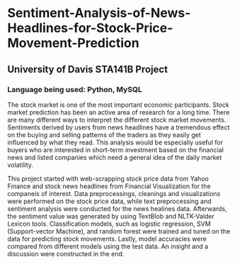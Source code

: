 # Sentiment-Analysis-of-News-Headlines-for-Stock-Price-Movement-Prediction

## University of Davis STA141B Project 

### Language being used: Python, MySQL

The stock market is one of the most important economic participants. Stock market prediction has been an active area of research for a long time. There are many different ways to interpret the different stock market movements. Sentiments derived by users from news headlines have a tremendous effect on the buying and selling patterns of the traders as they easily get influenced by what they read. This analysis would be especially useful for buyers who are interested in short-term investment based on the financial news and listed companies which need a general idea of the daily market volatility.

This project started with web-scrapping stock price data from Yahoo Finance and stock news headlines from Financial Visualization for the companeis of interest. Data preprocessings, cleanings and visualizations were performed on the stock price data, while text preprocessing and sentiment analysis were conducted for the news healines data. Afterwards, the sentiment value was generated by using TextBlob and NLTK-Valder Lexicon tools. Classification models, such as logistic regression, SVM (Support-vector Machine), and random forest were trained and tuned on the data for predicting stock movements. Lastly, model accuracies were compared from different models using the test data. An insight and a discussion were constructed in the end. 
